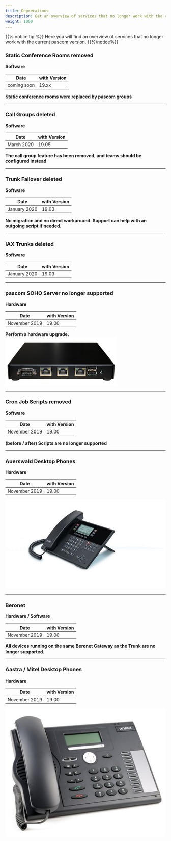 ```yaml
---
title: Deprecations
description: Get an overview of services that no longer work with the current pascom version. 
weight: 1000
---
```


{{% notice tip %}}
Here you will find an overview of services that no longer work with the current pascom version.
{{%/notice%}}

### Static Conference Rooms removed
**Software**

|Date|with Version|
|---|---|
|coming soon|19.xx|  
**Static conference rooms were replaced by pascom groups**

<hr>

### Call Groups deleted
**Software**

|Date|with Version|
|---|---|
|March 2020|19.05|  
**The call group feature has been removed, and teams should be configured instead**

<hr>

### Trunk Failover deleted
**Software**

|Date|with Version|
|---|---|
|January 2020|19.03|  
**No migration and no direct workaround. Support can help with an outgoing script if needed.**

<hr>

### IAX Trunks deleted
**Software**

|Date|with Version|
|---|---|
|January 2020|19.03|  

<hr>

### pascom SOHO Server no longer supported
**Hardware**

|Date|with Version|
|---|---|
|November 2019|19.00|  
**Perform a hardware upgrade.**
![pascom SOHO Server](pascomSOHOserver.png)

<hr>

### Cron Job Scripts removed
**Software**

|Date|with Version|
|---|---|
|November 2019|19.00|  
**(before / after) Scripts are no longer supported**

<hr>

### Auerswald Desktop Phones
**Hardware**  

|Date|with Version|
|---|---|
|November 2019|19.00|    
![Auerswald Desktop Phone](auerswald.jpg)

<hr>

### Beronet 
**Hardware / Software**  

|Date|with Version|
|---|---|
|November 2019|19.00|    
**All devices running on the same Beronet Gateway as the Trunk are no longer supported.**


<hr>

### Aastra / Mitel Desktop Phones
**Hardware**  

|Date|with Version|
|---|---|
|November 2019|19.00|    
![Aastra Desktop Phone](aastra.jpg?width=60%)






